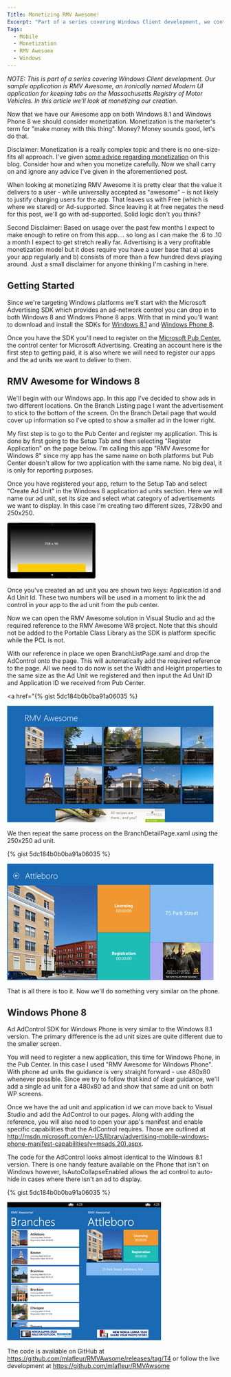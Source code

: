 ```yaml
---
Title: Monetizing RMV Awesome!
Excerpt: "Part of a series covering Windows Client development, we continue to work on RMV Awesome – an ironically named Modern UI application for keeping tabs on the Massachusetts Registry of Motor Vehicles. In this article we'll start monetizing our app use the Microsoft Advertising SDK."
Tags:
  - Mobile
  - Monetization
  - RMV Awesome
  - Windows
---
```

<em>NOTE: This is part of a series covering Windows Client development. Our sample application is RMV Awesome, an ironically named Modern UI application for keeping tabs on the Massachusetts Registry of Motor Vehicles. In this article we'll look at monetizing our creation.</em>

Now that we have our Awesome app on both Windows 8.1 and Windows Phone 8 we should consider monetization. Monetization is the marketer's term for "make money with this thing". Money? Money sounds good, let's do that.

Disclaimer: Monetization is a really complex topic and there is no one-size-fits all approach. I've given <a href="http://massivescale.azurewebsites.net/monetizing-apps/">some advice regarding monetization</a> on this blog. Consider how and when you monetize carefully. Now we shall carry on and ignore any advice I've given in the aforementioned post.

When looking at monetizing RMV Awesome it is pretty clear that the value it delivers to a user - while universally accepted as "awesome" – is not likely to justify charging users for the app. That leaves us with Free (which is where we stared) or Ad-supported. Since leaving it at free negates the need for this post, we'll go with ad-supported. Solid logic don't you think?

Second Disclaimer: Based on usage over the past few months I expect to make enough to retire on from this app.... so long as I can make the .6 to .10 a month I expect to get stretch really far. Advertising is a very profitable monetization model but it does require you have a user base that a) uses your app regularly and b) consists of more than a few hundred devs playing around. Just a small disclaimer for anyone thinking I'm cashing in here.
## Getting Started
Since we're targeting Windows platforms we'll start with the Microsoft Advertising SDK which provides an ad-network control you can drop in to both Windows 8 and Windows Phone 8 apps. With that in mind you'll want to download and install the SDKs for <a href="http://adsinapps.microsoft.com/en-us">Windows 8.1</a> and <a href="http://www.microsoft.com/en-us/download/details.aspx?id=8729">Windows Phone 8</a>.

Once you have the SDK you'll need to register on the <a href="https://pubcenter.microsoft.com/">Microsoft Pub Center</a>, the control center for Microsoft Advertising. Creating an account here is the first step to getting paid, it is also where we will need to register our apps and the ad units we want to deliver to them.
## RMV Awesome for Windows 8
We'll begin with our Windows app. In this app I've decided to show ads in two different locations. On the Branch Listing page I want the advertisement to stick to the bottom of the screen. On the Branch Detail page that would cover up information so I've opted to show a smaller ad in the lower right.

My first step is to go to the Pub Center and register my application. This is done by first going to the Setup Tab and then selecting "Register Application" on the page below. I'm calling this app "RMV Awesome for Windows 8" since my app has the same name on both platforms but Pub Center doesn't allow for two application with the same name. No big deal, it is only for reporting purposes.

Once you have registered your app, return to the Setup Tab and select "Create Ad Unit" in the Windows 8 application ad units section. Here we will name our ad unit, set its size and select what category of advertisements we want to display. In this case I'm creating two different sizes, 728x90 and 250x250.

<img src="/assets/wp/2014/02/021814_2141_MonetizingR1.png" alt="" /><img src="/assets/wp/2014/02/021814_2141_MonetizingR2.png" alt="" />

Once you've created an ad unit you are shown two keys: Application Id and Ad Unit Id. These two numbers will be used in a moment to link the ad control in your app to the ad unit from the pub center.

Now we can open the RMV Awesome solution in Visual Studio and ad the required reference to the RMV Awesome W8 project. Note that this should not be added to the Portable Class Library as the SDK is platform specific while the PCL is not.

With our reference in place we open BranchListPage.xaml and drop the AdControl onto the page. This will automatically add the required reference to the page. All we need to do now is set the Width and Height properties to the same size as the Ad Unit we registered and then input the Ad Unit ID and Application ID we received from Pub Center.

<a href="{% gist 5dc184b0b0ba91a06035  %}

<img src="/assets/wp/2014/02/021814_2141_MonetizingR4.png" alt="" />

We then repeat the same process on the BranchDetailPage.xaml using the 250x250 ad unit.

{% gist 5dc184b0b0ba91a06035  %}

<img src="/assets/wp/2014/02/021814_2141_MonetizingR5.png" alt="" />

That is all there is too it. Now we'll do something very similar on the phone.
## Windows Phone 8
Ad AdControl SDK for Windows Phone is very similar to the Windows 8.1 version. The primary difference is the ad unit sizes are quite different due to the smaller screen.

You will need to register a new application, this time for Windows Phone, in the Pub Center. In this case I used "RMV Awesome for Windows Phone". With phone ad units the guidance is very straight forward - use 480x80 whenever possible. Since we try to follow that kind of clear guidance, we'll add a single ad unit for a 480x80 ad and show that same ad unit on both WP screens.

Once we have the ad unit and application id we can move back to Visual Studio and add the AdControl to our pages. Along with adding the reference, you will also need to open your app's manifest and enable specific capabilities that the AdControl requires. Those are outlined at <a href="http://msdn.microsoft.com/en-US/library/advertising-mobile-windows-phone-manifest-capabilities(v=msads.20).aspx">http://msdn.microsoft.com/en-US/library/advertising-mobile-windows-phone-manifest-capabilities(v=msads.20).aspx</a>.

The code for the AdControl looks almost identical to the Windows 8.1 version. There is one handy feature available on the Phone that isn't on Windows however, IsAutoCollapseEnabled allows the ad control to auto-hide in cases where there isn't an ad to display.

{% gist 5dc184b0b0ba91a06035  %}

<img src="/assets/wp/2014/02/021814_2141_MonetizingR7.png" alt="" /><img src="/assets/wp/2014/02/021814_2141_MonetizingR8.png" alt="" />

The code is available on GitHub at <a href="https://github.com/mlafleur/RMVAwsome/releases/tag/T4">https://github.com/mlafleur/RMVAwsome/releases/tag/T4</a> or follow the live development at <a href="https://github.com/mlafleur/RMVAwsome">https://github.com/mlafleur/RMVAwsome</a>
